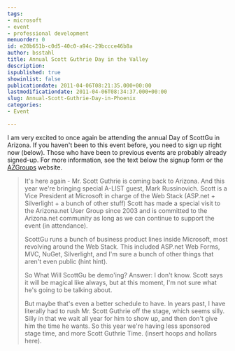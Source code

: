```yaml
---
tags:
- microsoft
- event
- professional development
menuorder: 0
id: e20b651b-c0d5-40c0-a94c-29bccce46b8a
author: bsstahl
title: Annual Scott Guthrie Day in the Valley
description: 
ispublished: true
showinlist: false
publicationdate: 2011-04-06T08:21:35.000+00:00
lastmodificationdate: 2011-04-06T08:34:37.000+00:00
slug: Annual-Scott-Guthrie-Day-in-Phoenix
categories:
- Event

---
```

I am very excited to once again be attending the annual Day of ScottGu in Arizona. If you haven't been to this event before, you need to sign up right now (below). Those who have been to previous events are probably already signed-up. For more information, see the text below the signup form or the [AZGroups](https://web.archive.org/web/20110415000042/http://azgroups.org/2011scottguevent.aspx) website.

> It's here again - Mr. Scott Guthrie is coming back to Arizona. And this year we're bringing special A-LIST guest, Mark Russinovich. Scott is a Vice President at Microsoft in charge of the Web Stack (ASP.net + Silverlight + a bunch of other stuff) Scott has made a special visit to the Arizona.net User Group since 2003 and is committed to the Arizona.net community as long as we can continue to support the event (in attendance).
>
> ScottGu runs a bunch of business product lines inside Microsoft, most revolving around the Web Stack. This included ASP.net Web Forms, MVC, NuGet, Silverlight, and I'm sure a bunch of other things that aren't even public (hint hint).
>
> So What Will ScottGu be demo'ing? Answer: I don't know. Scott says it will be magical like always, but at this moment, I'm not sure what he's going to be talking about.
>
> But maybe that's even a better schedule to have. In years past, I have literally had to rush Mr. Scott Guthrie off the stage, which seems silly. Silly in that we wait all year for him to show up, and then don't give him the time he wants. So this year we're having less sponsored stage time, and more Scott Guthrie Time. (insert hoops and hollars here).
